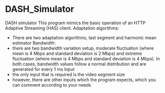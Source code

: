 # DASH_Simulator
DASH simulator
This program mimics the basic operation of an HTTP Adaptive Streaming (HAS) client. 
Adaptation algorithms:
- There are two adaptation algorithms, last segment and harmonic mean estimator
Bandwidth:
- there are two bandwidth variation setup, moderate fluctuation (where mean is 4 Mbps and standard deviation is 2 Mbps) and extreme fluctuation (where mean is 4 Mbps and standard deviation is 4 Mbps). In both cases, bandwidth values follow a normal distribution and are generated for every 1 ms
Input
- the only input that is required is the video segment size
- however, there are other inputs which the program expects, which you can comment according to your needs
